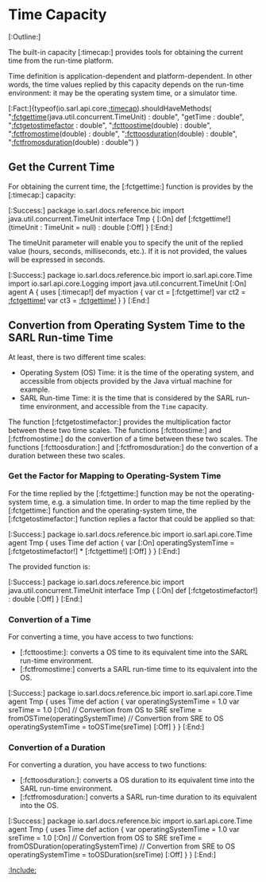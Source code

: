 # Time Capacity

[:Outline:]

The built-in capacity [:timecap:] provides tools for obtaining the current time from the run-time platform.

Time definition is application-dependent and platform-dependent. In other words,
the time values replied by this capacity depends on the run-time environment:
it may be the operating system time, or a simulator time.

<!--- Test that all the documented functions are defined in the capacity, and no function is missed to be
      documented --> 
[:Fact:]{typeof(io.sarl.api.core.[:timecap](Time)).shouldHaveMethods(
	"[:fctgettime](getTime)(java.util.concurrent.TimeUnit) : double",
	"getTime : double",
	"[:fctgetostimefactor](getOSTimeFactor) : double",
	"[:fcttoostime](toOSTime)(double) : double",
	"[:fctfromostime](fromOSTime)(double) : double",
	"[:fcttoosduration](toOSDuration)(double) : double",
	"[:fctfromosduration](fromOSDuration)(double) : double")
}


## Get the Current Time

For obtaining the current time, the [:fctgettime:] function is provides by the [:timecap:] capacity:

[:Success:]
	package io.sarl.docs.reference.bic
	import java.util.concurrent.TimeUnit
	interface Tmp {
	[:On]
		def [:fctgettime!](timeUnit : TimeUnit = null) : double
	[:Off]
	}
[:End:]


The timeUnit parameter will enable you to specify the unit of the replied
value (hours, seconds, milliseconds, etc.). If it is not provided,
the values will be expressed in seconds.

[:Success:]
	package io.sarl.docs.reference.bic
	import io.sarl.api.core.Time
	import io.sarl.api.core.Logging
	import java.util.concurrent.TimeUnit
	[:On]
	agent A {
		uses [:timecap!]
		def myaction {
			var ct = [:fctgettime!]
			var ct2 = [:fctgettime!](null)
			var ct3 = [:fctgettime!](TimeUnit::HOURS)
		}
	}
[:End:]


## Convertion from Operating System Time to the SARL Run-time Time

At least, there is two different time scales:

* Operating System (OS) Time: it is the time of the operating system, and accessible from objects provided by the Java virtual machine for example.
* SARL Run-time Time: it is the time that is considered by the SARL run-time environment, and accessible from the `Time` capacity.


The function [:fctgetostimefactor:] provides the multiplication factor between these two time scales.
The functions [:fcttoostime:] and [:fctfromostime:] do the convertion of a time between these two scales.
The functions [:fcttoosduration:] and [:fctfromosduration:] do the convertion of a duration between these two scales.


### Get the Factor for Mapping to Operating-System Time

For the time replied by the [:fctgettime:] function may be not the operating-system time, e.g. a simulation time.
In order to map the time replied by the [:fctgettime:] function and the operating-system time, the
[:fctgetostimefactor:] function replies a factor that could be applied so that:

[:Success:]
	package io.sarl.docs.reference.bic
	import io.sarl.api.core.Time
	agent Tmp {
		uses Time
		def action {
			var
	[:On]
			operatingSystemTime = [:fctgetostimefactor!] * [:fctgettime!]
	[:Off]
		}
	}
[:End:]


The provided function is:

[:Success:]
	package io.sarl.docs.reference.bic
	import java.util.concurrent.TimeUnit
	interface Tmp {
	[:On]
		def [:fctgetostimefactor!] : double
	[:Off]
	}
[:End:]


### Convertion of a Time

For converting a time, you have access to two functions:

* [:fcttoostime:]: converts a OS time to its equivalent time into the SARL run-time environment. 
* [:fctfromostime:] converts a SARL run-time time to its equivalent into the OS.

[:Success:]
	package io.sarl.docs.reference.bic
	import io.sarl.api.core.Time
	agent Tmp {
		uses Time
		def action {
			var operatingSystemTime = 1.0
			var sreTime = 1.0
	[:On]
			// Convertion from OS to SRE
			sreTime = fromOSTime(operatingSystemTime)
			// Convertion from SRE to OS
			operatingSystemTime = toOSTime(sreTime)
	[:Off]
		}
	}
[:End:]


### Convertion of a Duration

For converting a duration, you have access to two functions:

* [:fcttoosduration:]: converts a OS duration to its equivalent time into the SARL run-time environment. 
* [:fctfromosduration:] converts a SARL run-time duration to its equivalent into the OS.

[:Success:]
	package io.sarl.docs.reference.bic
	import io.sarl.api.core.Time
	agent Tmp {
		uses Time
		def action {
			var operatingSystemTime = 1.0
			var sreTime = 1.0
	[:On]
			// Convertion from OS to SRE
			sreTime = fromOSDuration(operatingSystemTime)
			// Convertion from SRE to OS
			operatingSystemTime = toOSDuration(sreTime)
	[:Off]
		}
	}
[:End:]


[:Include:](../../legal.inc)
